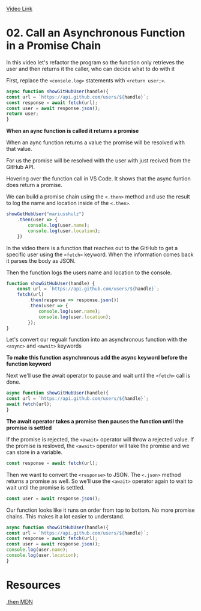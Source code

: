 [Video Link](https://egghead.io/lessons/javascript-call-an-asynchronous-function-in-a-promise-chain)

# 02. Call an Asynchronous Function in a Promise Chain

In this video let's refactor the program so the function only retrieves the user and then returns it the caller, who can decide what to do with it

First, replace the ```<console.log>``` statements with ```<return user;>```.

```javascript
async function showGitHubUser(handle){
const url = `https://api.github.com/users/${handle}`;
const response = await fetch(url);
const user = await response.json();
return user;
}
```

**When an aync function is called it returns a promise**

When an aync function returns a value the promise will be resolved with that value.

For us the promise will be resolved with the user with just recived from the GitHub API.

Hovering over the function call in VS Code. It shows that the async funtion does return a promise.

We can build a promise chain using the ```<.then>``` method and use the result to log the name and location inside of the ```<.then>```.

```javascript
showGetHubUser("mariusshulz")
    .then(user => {
        console.log(user.name);
        console.log(user.location);
    })
```



In the video there is a function that reaches out to the GitHub to get a specific user using the ```<fetch>``` keyword. When the information comes back it parses the body as JSON.

Then the function logs the users name and location to the console.

```javascript
function showGitHubUser(handle) {
    const url = `https://api.github.com/users/${handle}`;
    fetch(url)
        .then(response => response.json())
        .then(user => {
            console.log(user.name);
            console.log(user.location);
        });
}
```
Let's convert our regualr function into an asynchronous function with the ```<async>``` and ```<await>``` keywords

**To make this function asynchronous add the async keyword before the function keyword**

Next we'll use the await operator to pause and wait until the ```<fetch>``` call is done.

```javascript
async function showGitHubUser(handle){
const url = `https://api.github.com/users/${handle}`;
await fetch(url);
}
```
**The await operator takes a promise then pauses the function until the promise is settled**

If the promise is rejected, the ```<await>``` operator will throw a rejected value. If the promise is resloved, the ```<await>``` operator will take the promise and we can store in a variable.

```javascript
const response = await fetch(url);
```

Then we want to convert the ```<response>``` to JSON. The ```<.json>``` method returns a promise as well. So we'll use the ```<await>``` operator again to wait to wait until the promise is settled.

```javascript
const user = await response.json();
```
Our function looks like it runs on order from top to bottom. No more promise chains. This makes it a lot easier to understand.

```javascript
async function showGitHubUser(handle){
const url = `https://api.github.com/users/${handle}`;
const response = await fetch(url);
const user = await response.json();
console.log(user.name);
console.log(user.location);
}
```



# Resources
[.then MDN](https://developer.mozilla.org/en-US/docs/Web/JavaScript/Reference/Global_Objects/Promise/then)




